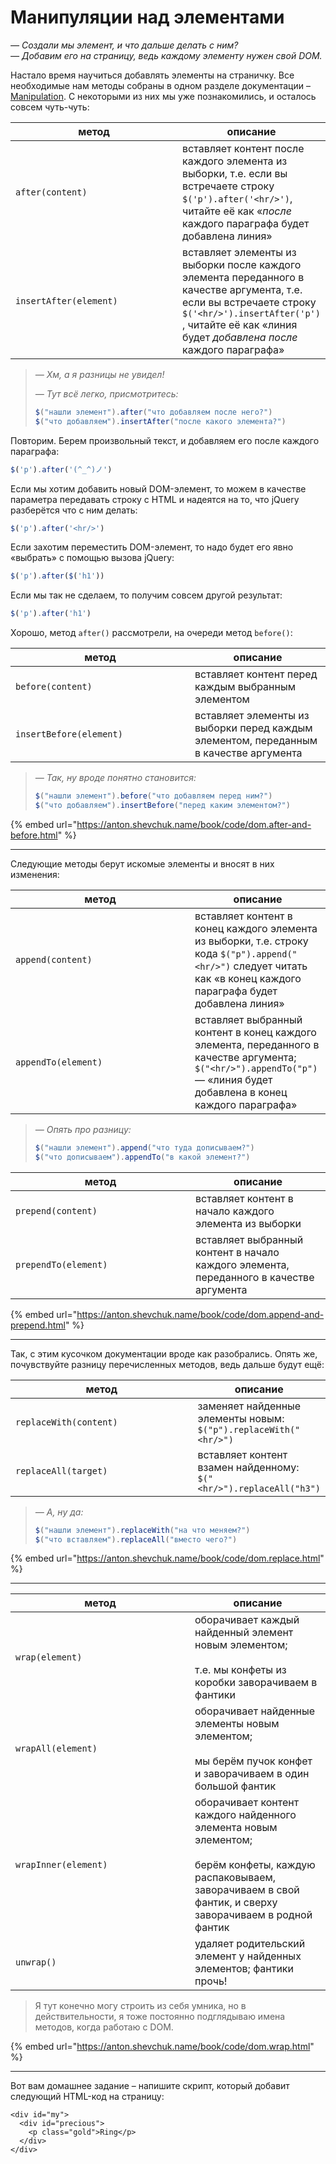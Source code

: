 # Манипуляции над элементами

_— Создали мы элемент, и что дальше делать с ним?_\
_— Добавим его на страницу, ведь каждому элементу нужен свой DOM._

Настало время научиться добавлять элементы на страничку. Все необходимые нам методы собраны в одном разделе документации – [Manipulation](https://api.jquery.com/category/manipulation/). С некоторыми из них мы уже познакомились, и осталось совсем чуть-чуть:

<table data-header-hidden><thead><tr><th width="260">метод</th><th>описание</th></tr></thead><tbody><tr><td><pre class="language-javascript"><code class="lang-javascript">after(content)
</code></pre></td><td>вставляет контент после каждого элемента из выборки, т.е. если вы встречаете строку <code>$('p').after('&#x3C;hr/>')</code>, читайте её как «<em>после</em> каждого параграфа будет добавлена линия»</td></tr><tr><td><pre class="language-javascript"><code class="lang-javascript">insertAfter(element)
</code></pre></td><td>вставляет элементы из выборки после каждого элемента переданного в качестве аргумента, т.е. если вы встречаете строку <code>$('&#x3C;hr/>').insertAfter('p')</code> , читайте её как «линия будет <em>добавлена после</em> каждого параграфа»</td></tr></tbody></table>

> _— Хм, а я разницы не увидел!_
>
> _— Тут всё легко, присмотритесь:_
>
> ```javascript
> $("нашли элемент").after("что добавляем после него?")
> $("что добавляем").insertAfter("после какого элемента?")
> ```

Повторим. Берем произвольный текст, и добавляем его после каждого параграфа:

```javascript
$('p').after('(^_^)ノ')
```

Если мы хотим добавить новый DOM-элемент, то можем в качестве параметра передавать строку с HTML и надеятся на то, что jQuery разберётся что с ним делать:

```javascript
$('p').after('<hr/>')
```

Если захотим переместить DOM-элемент, то надо будет его явно «выбрать» с помощью вызова jQuery:

```javascript
$('p').after($('h1'))
```

Если мы так не сделаем, то получим совсем другой результат:

```javascript
$('p').after('h1')
```

Хорошо, метод `after()` рассмотрели, на очереди метод `before()`:

<table data-header-hidden><thead><tr><th width="271">метод</th><th>описание</th></tr></thead><tbody><tr><td><pre class="language-javascript"><code class="lang-javascript">before(content)
</code></pre></td><td>вставляет контент перед каждым выбранным элементом</td></tr><tr><td><pre class="language-javascript"><code class="lang-javascript">insertBefore(element)
</code></pre></td><td>вставляет элементы из выборки перед каждым элементом, переданным в качестве аргумента</td></tr></tbody></table>

> _— Так, ну вроде понятно становится:_
>
> ```javascript
> $("нашли элемент").before("что добавляем перед ним?")
> $("что добавляем").insertBefore("перед каким элементом?")
> ```

{% embed url="https://anton.shevchuk.name/book/code/dom.after-and-before.html" %}

***

Следующие методы берут искомые элементы и вносят в них изменения:

<table data-header-hidden><thead><tr><th width="271">метод</th><th>описание</th></tr></thead><tbody><tr><td><pre class="language-javascript"><code class="lang-javascript">append(content)
</code></pre></td><td>вставляет контент в конец каждого элемента из выборки, т.е. строку кода <code>$("p").append("&#x3C;hr/>")</code> следует читать как «в конец каждого параграфа будет добавлена линия»</td></tr><tr><td><pre class="language-javascript"><code class="lang-javascript">appendTo(element)
</code></pre></td><td>вставляет выбранный контент в конец каждого элемента, переданного в качестве аргумента;<br><code>$("&#x3C;hr/>").appendTo("p")</code> — «линия будет добавлена в конец каждого параграфа»</td></tr></tbody></table>

> _— Опять про разницу:_
>
> ```javascript
> $("нашли элемент").append("что туда дописываем?")
> $("что дописываем").appendTo("в какой элемент?")
> ```

<table data-header-hidden><thead><tr><th width="272">метод</th><th>описание</th></tr></thead><tbody><tr><td><pre class="language-javascript"><code class="lang-javascript">prepend(content)
</code></pre></td><td>вставляет контент в начало каждого элемента из выборки</td></tr><tr><td><pre class="language-javascript"><code class="lang-javascript">prependTo(element)
</code></pre></td><td>вставляет выбранный контент в начало каждого элемента, переданного в качестве аргумента</td></tr></tbody></table>

{% embed url="https://anton.shevchuk.name/book/code/dom.append-and-prepend.html" %}

***

Так, с этим кусочком документации вроде как разобрались. Опять же, почувствуйте разницу перечисленных методов, ведь дальше будут ещё:

<table data-header-hidden><thead><tr><th width="276">метод</th><th>описание</th></tr></thead><tbody><tr><td><pre class="language-javascript"><code class="lang-javascript">replaceWith(content)
</code></pre></td><td>заменяет найденные элементы новым:<br><code>$("p").replaceWith("&#x3C;hr/>")</code></td></tr><tr><td><pre class="language-javascript"><code class="lang-javascript">replaceAll(target)
</code></pre></td><td>вставляет контент взамен найденному:<br><code>$("&#x3C;hr/>").replaceAll("h3")</code></td></tr></tbody></table>

> _— А, ну да:_
>
> ```javascript
> $("нашли элемент").replaceWith("на что меняем?")
> $("что вставляем").replaceAll("вместо чего?")
> ```

{% embed url="https://anton.shevchuk.name/book/code/dom.replace.html" %}

***

<table data-header-hidden><thead><tr><th width="271">метод</th><th>описание</th></tr></thead><tbody><tr><td><pre class="language-javascript"><code class="lang-javascript">wrap(element)
</code></pre></td><td>оборачивает каждый найденный элемент новым элементом; <br><br>т.е. мы конфеты из коробки заворачиваем в фантики</td></tr><tr><td><pre class="language-javascript"><code class="lang-javascript">wrapAll(element)
</code></pre></td><td>оборачивает найденные элементы новым элементом;<br><br>мы берём пучок конфет и заворачиваем в один большой фантик</td></tr><tr><td><pre class="language-javascript"><code class="lang-javascript">wrapInner(element)
</code></pre></td><td>оборачивает контент каждого найденного элемента новым элементом; <br><br>берём конфеты, каждую распаковываем, заворачиваем в свой фантик, и сверху заворачиваем в родной фантик</td></tr><tr><td><pre class="language-javascript"><code class="lang-javascript">unwrap()
</code></pre></td><td>удаляет родительский элемент у найденных элементов; фантики прочь!</td></tr></tbody></table>

> Я тут конечно могу строить из себя умника, но в действительности, я тоже постоянно подглядываю имена методов, когда работаю с DOM.

{% embed url="https://anton.shevchuk.name/book/code/dom.wrap.html" %}

***

Вот вам домашнее задание – напишите скрипт, который добавит следующий HTML-код на страницу:

```markup
<div id="my">
  <div id="precious">
    <p class="gold">Ring</p>
  </div>
</div>
```
